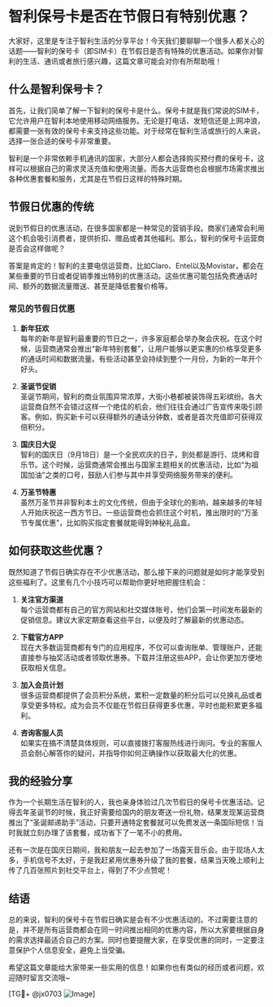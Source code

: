 # 智利保号卡是否在节假日有特别优惠？

大家好，这里是专注于智利生活的分享平台！今天我们要聊聊一个很多人都关心的话题——智利的保号卡（即SIM卡）在节假日是否有特殊的优惠活动。如果你对智利的生活、通讯或者旅行感兴趣，这篇文章可能会对你有所帮助哦！

## 什么是智利保号卡？

首先，让我们简单了解一下智利的保号卡是什么。保号卡就是我们常说的SIM卡，它允许用户在智利本地使用移动网络服务。无论是打电话、发短信还是上网冲浪，都需要一张有效的保号卡来支持这些功能。对于经常在智利生活或旅行的人来说，选择一张合适的保号卡非常重要。

智利是一个非常依赖手机通讯的国家，大部分人都会选择购买预付费的保号卡，这样可以根据自己的需求灵活充值和使用流量。而各大运营商也会根据市场需求推出各种优惠套餐和服务，尤其是在节假日这样的特殊时期。

## 节假日优惠的传统

说到节假日的优惠活动，在很多国家都是一种常见的营销手段。商家们通常会利用这个机会吸引消费者，提供折扣、赠品或者其他福利。那么，智利的保号卡运营商是否会这样做呢？

答案是肯定的！智利的主要电信运营商，比如Claro、Entel以及Movistar，都会在某些重要的节日或者促销季推出特别的优惠活动。这些优惠可能包括免费通话时间、额外的数据流量赠送、甚至是降低套餐价格等。

### 常见的节假日优惠

1. **新年狂欢**  
每年的新年是智利最重要的节日之一，许多家庭都会举办聚会庆祝。在这个时候，运营商通常会推出“新年特别套餐”，让用户能够以更实惠的价格享受更多的通话时间和数据流量。有些活动甚至会持续到整个一月份，为新的一年开个好头。

2. **圣诞节促销**  
圣诞节期间，智利的商业氛围异常浓厚，大街小巷都被装饰得五彩缤纷。各大运营商自然不会错过这样一个绝佳的机会，他们往往会通过广告宣传来吸引顾客。例如，购买新卡可以获得额外的通话分钟数，或者是首次充值即可获得双倍积分。

3. **国庆日大促**  
智利的国庆日（9月18日）是一个全民欢庆的日子，到处都是游行、烧烤和音乐节。这个时候，运营商通常会推出与国家主题相关的优惠活动，比如“为祖国加油”之类的口号，鼓励人们参与其中并享受网络服务带来的便利。

4. **万圣节特惠**  
虽然万圣节并非智利本土的文化传统，但由于全球化的影响，越来越多的年轻人开始庆祝这一西方节日。一些运营商也会抓住这个时机，推出限时的“万圣节专属优惠”，比如购买指定套餐就能得到神秘礼品盒。

## 如何获取这些优惠？

既然知道了节假日确实存在不少优惠活动，那么接下来的问题就是如何才能享受到这些福利了。这里有几个小技巧可以帮助你更好地把握住机会：

1. **关注官方渠道**  
每个运营商都有自己的官方网站和社交媒体账号，他们会第一时间发布最新的促销信息。建议大家定期查看这些平台，以便及时了解最新的优惠动态。

2. **下载官方APP**  
现在大多数运营商都有专门的应用程序，不仅可以查询账单、管理账户，还能直接参与抽奖活动或者领取优惠券。下载并注册这些APP，会让你更加方便地获取相关信息。

3. **加入会员计划**  
很多运营商都提供了会员积分系统，累积一定数量的积分后可以兑换礼品或者享受更多特权。成为会员不仅能在节假日获得更多优惠，平时也能积累更多福利。

4. **咨询客服人员**  
如果实在搞不清楚具体规则，可以直接拨打客服热线进行询问。专业的客服人员会耐心解答你的疑问，并指导你如何正确操作以获取最大化的优惠。

## 我的经验分享

作为一个长期生活在智利的人，我也亲身体验过几次节假日的保号卡优惠活动。记得去年圣诞节的时候，我正好需要给国内的朋友寄送一份礼物，结果发现某运营商推出了“圣诞邮递助手”活动，只要开通特定套餐就可以免费发送一条国际短信！当时我就立刻办理了该套餐，成功省下了一笔不小的费用。

还有一次是在国庆日期间，我和朋友一起去参加了一场露天音乐会。由于现场人太多，手机信号不太好，于是我赶紧用优惠券升级了我的套餐，结果当天晚上顺利上传了几百张照片到社交平台上，得到了不少点赞呢！

## 结语

总的来说，智利的保号卡在节假日确实是会有不少优惠活动的。不过需要注意的是，并不是所有运营商都会在同一时间推出相同的优惠内容，所以大家要根据自身的需求选择最适合自己的方案。同时也要提醒大家，在享受优惠的同时，一定要注意保护个人信息安全，避免上当受骗。

希望这篇文章能给大家带来一些实用的信息！如果你也有类似的经历或者问题，欢迎随时留言交流哦~ 

[TG💪+ @jx0703 ![Image](https://github.com/user-attachments/assets/dbca1d08-cadb-493c-b0ec-ad6f7a83f270)]